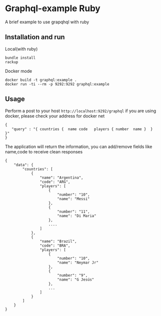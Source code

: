 # Graphql-example Ruby
A brief example to use grapqhql with ruby


## Installation and run
Local(with ruby)
```
bundle install
rackup
```

Docker mode
```
docker build -t graphql:example .
docker run -ti --rm -p 9292:9292 graphql:example
```
## Usage
Perform a post to your host `http://localhost:9292/graphql`
if you are using docker, please check your address for docker net
```
{
   "query" : "{ countries {  name code   players { number  name }  } }"
}
```

The application will return the information, you can add/remove fields like name,code to receive clean responses

```
{
    "data": {
        "countries": [
            {
                "name": "Argentina",
                "code": "ARG",
                "players": [
                    {
                        "number": "10",
                        "name": "Messi"
                    },
                    {
                        "number": "11",
                        "name": "Di Maria"
                    },
                    ....
                ]
            },
            {
                "name": "Brazil",
                "code": "BRA",
                "players": [
                    {
                        "number": "10",
                        "name": "Neymar Jr"
                    },
                    {
                        "number": "9",
                        "name": "G Jesús"
                    },
                    ...
                ]
            }
        ]
    }
}